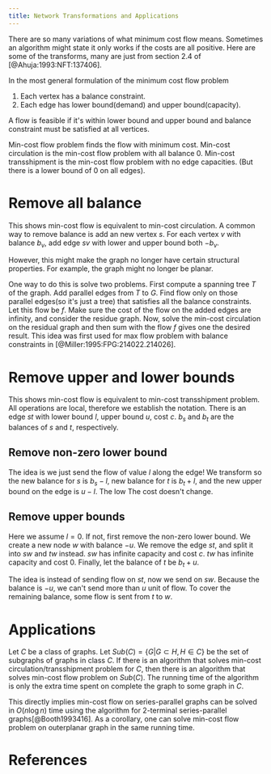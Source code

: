 ```yaml
---
title: Network Transformations and Applications
---
```


There are so many variations of what minimum cost flow means. Sometimes an algorithm might state it only works if the costs are all positive. Here are some of the transforms, many are just from section 2.4 of [@Ahuja:1993:NFT:137406].

In the most general formulation of the minimum cost flow problem

1. Each vertex has a balance constraint.
2. Each edge has lower bound(demand) and upper bound(capacity).

A flow is feasible if it's within lower bound and upper bound and balance constraint must be satisfied at all vertices. 

Min-cost flow problem finds the flow with minimum cost. Min-cost circulation is the min-cost flow problem with all balance $0$. Min-cost transshipment is the min-cost flow problem with no edge capacities. (But there is a lower bound of $0$ on all edges).

# Remove all balance
This shows min-cost flow is equivalent to min-cost circulation. A common way to remove balance is add an new vertex $s$. For each vertex $v$ with balance $b_v$, add edge $sv$ with lower and upper bound both $-b_v$.

However, this might make the graph no longer have certain structural properties. For example, the graph might no longer be planar. 

One way to do this is solve two problems. First compute a spanning tree $T$ of the graph. Add parallel edges from $T$ to $G$. Find flow only on those parallel edges(so it's just a tree) that satisfies all the balance constraints. Let this flow be $f$. Make sure the cost of the flow on the added edges are infinity, and consider the residue graph. Now, solve the min-cost circulation on the residual graph and then sum with the flow $f$ gives one the desired result. This idea was first used for max flow problem with balance constraints in [@Miller:1995:FPG:214022.214026].

# Remove upper and lower bounds
This shows min-cost flow is equivalent to min-cost transshipment problem.
All operations are local, therefore we establish the notation. There is an edge $st$ with lower bound $l$, upper bound $u$, cost $c$. $b_s$ and $b_t$ are the balances of $s$ and $t$, respectively. 

## Remove non-zero lower bound

The idea is we just send the flow of value $l$ along the edge! We transform so the new balance for $s$ is $b_s - l$, new balance for $t$ is $b_t+l$, and the new upper bound on the edge is $u-l$. The low The cost doesn't change. 

## Remove upper bounds
Here we assume $l=0$. If not, first remove the non-zero lower bound.
We create a new node $w$ with balance $-u$.
We remove the edge $st$, and split it into $sw$ and $tw$ instead. $sw$ has infinite capacity and cost $c$. $tw$ has infinite capacity and cost $0$. Finally, let the balance of $t$ be $b_t+u$.

The idea is instead of sending flow on $st$, now we send on $sw$. Because the balance is $-u$, we can't send more than $u$ unit of flow. To cover the remaining balance, some flow is sent from $t$ to $w$. 

# Applications

Let $C$ be a class of graphs. Let $Sub(C)=\{G| G\subset H, H\in C\}$ be the set of subgraphs of graphs in class $C$. If there is an algorithm that solves min-cost circulation/transshipment problem for $C$, then there is an algorithm that solves min-cost flow problem on $Sub(C)$. The running time of the algorithm is only the extra time spent on complete the graph to some graph in $C$.

This directly implies min-cost flow on series-parallel graphs can be solved in $O(n\log n)$ time using the algorithm for $2$-terminal series-parallel graphs[@Booth1993416].  As a corollary, one can solve min-cost flow problem on outerplanar graph in the same running time.

# References